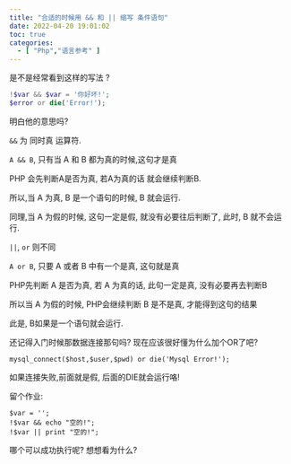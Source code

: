 ```yaml
---
title: "合适的时候用 && 和 || 缩写 条件语句"
date: 2022-04-20 19:01:02
toc: true
categories:
  - [ "Php","语言参考" ]
---
```


是不是经常看到这样的写法 ?

```php
!$var && $var = '你好坏!';
$error or die('Error!');
```

明白他的意思吗?

`&&` 为 同时真 运算符.

`A && B`, 只有当 A 和 B 都为真的时候,这句才是真

PHP 会先判断A是否为真, 若A为真的话 就会继续判断B.

所以,当 A 为真, B 是一个语句的时候, B 就会运行.

同理,当 A 为假的时候, 这句一定是假, 就没有必要往后判断了, 此时, B 就不会运行.

`||`, `or` 则不同

`A or B`, 只要 A 或者 B 中有一个是真, 这句就是真

PHP先判断 A 是否为真, 若 A 为真的话, 此句一定是真, 没有必要再去判断B

所以当 A 为假的时候, PHP会继续判断 B 是不是真, 才能得到这句的结果

此是, B如果是一个语句就会运行.

还记得入门时候那数据连接那句吗? 现在应该很好懂为什么加个OR了吧?

```
mysql_connect($host,$user,$pwd) or die('Mysql Error!');
```

如果连接失败,前面就是假, 后面的DIE就会运行咯!

留个作业:

```
$var = '';
!$var && echo "空的!";
!$var || print "空的!";
```

哪个可以成功执行呢? 想想看为什么?

